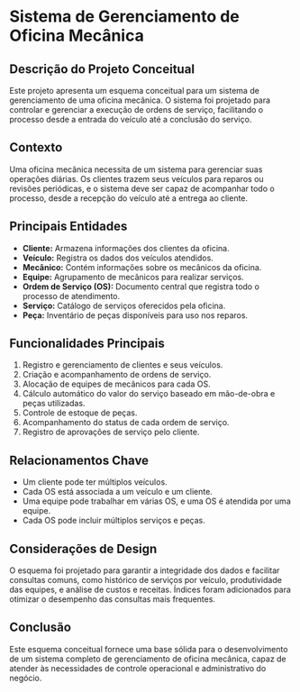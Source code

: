<!DOCTYPE html>
<html lang="pt-br">
<head>
    <meta charset="UTF-8">
    <meta name="viewport" content="width=device-width, initial-scale=1.0">
</head>
<body>
    <h1>Sistema de Gerenciamento de Oficina Mecânica</h1>
    <h2>Descrição do Projeto Conceitual</h2>
    <p>Este projeto apresenta um esquema conceitual para um sistema de gerenciamento de uma oficina mecânica. O sistema foi projetado para controlar e gerenciar a execução de ordens de serviço, facilitando o processo desde a entrada do veículo até a conclusão do serviço.</p>
    <h2>Contexto</h2>
    <p>Uma oficina mecânica necessita de um sistema para gerenciar suas operações diárias. Os clientes trazem seus veículos para reparos ou revisões periódicas, e o sistema deve ser capaz de acompanhar todo o processo, desde a recepção do veículo até a entrega ao cliente.</p>
    <h2>Principais Entidades</h2>
    <ul>
        <li><strong>Cliente:</strong> Armazena informações dos clientes da oficina.</li>
        <li><strong>Veículo:</strong> Registra os dados dos veículos atendidos.</li>
        <li><strong>Mecânico:</strong> Contém informações sobre os mecânicos da oficina.</li>
        <li><strong>Equipe:</strong> Agrupamento de mecânicos para realizar serviços.</li>
        <li><strong>Ordem de Serviço (OS):</strong> Documento central que registra todo o processo de atendimento.</li>
        <li><strong>Serviço:</strong> Catálogo de serviços oferecidos pela oficina.</li>
        <li><strong>Peça:</strong> Inventário de peças disponíveis para uso nos reparos.</li>
    </ul>
    <h2>Funcionalidades Principais</h2>
    <ol>
        <li>Registro e gerenciamento de clientes e seus veículos.</li>
        <li>Criação e acompanhamento de ordens de serviço.</li>
        <li>Alocação de equipes de mecânicos para cada OS.</li>
        <li>Cálculo automático do valor do serviço baseado em mão-de-obra e peças utilizadas.</li>
        <li>Controle de estoque de peças.</li>
        <li>Acompanhamento do status de cada ordem de serviço.</li>
        <li>Registro de aprovações de serviço pelo cliente.</li>
    </ol>
    <h2>Relacionamentos Chave</h2>
    <ul>
        <li>Um cliente pode ter múltiplos veículos.</li>
        <li>Cada OS está associada a um veículo e um cliente.</li>
        <li>Uma equipe pode trabalhar em várias OS, e uma OS é atendida por uma equipe.</li>
        <li>Cada OS pode incluir múltiplos serviços e peças.</li>
    </ul>
    <h2>Considerações de Design</h2>
    <p>O esquema foi projetado para garantir a integridade dos dados e facilitar consultas comuns, como histórico de serviços por veículo, produtividade das equipes, e análise de custos e receitas. Índices foram adicionados para otimizar o desempenho das consultas mais frequentes.</p>
    <h2>Conclusão</h2>
    <p>Este esquema conceitual fornece uma base sólida para o desenvolvimento de um sistema completo de gerenciamento de oficina mecânica, capaz de atender às necessidades de controle operacional e administrativo do negócio.</p>
</body>
</html>
